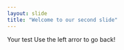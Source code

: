 ```yaml
---
layout: slide
title: "Welcome to our second slide"
---
```

Your test
Use the left arror to go back!
